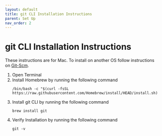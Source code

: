```yaml
---
layout: default
title: git CLI Installation Instructions
parent: Set Up
nav_order: 2
---
```


# git CLI Installation Instructions
These instructions are for Mac. To install on another OS follow instructions on [Git-Scm](https://git-scm.com/book/en/v2/Getting-Started-Installing-Git). 

1. Open Terminal
2. Install  Homebrew by running the following command
    ```
    /bin/bash -c "$(curl -fsSL https://raw.githubusercontent.com/Homebrew/install/HEAD/install.sh)"
    ```
3. Install git CLI by running the following command
    ```
    brew install git
    ```
4. Verify Installation by running the following command
    ```
    git -v
    ```
